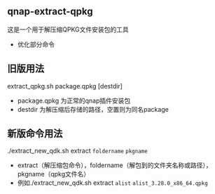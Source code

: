 ## qnap-extract-qpkg
这是一个用于解压缩QPKG文件安装包的工具
* 优化部分命令


## 旧版用法
extract_qpkg.sh package.qpkg [destdir]

* package.qpkg 为正常的qnap插件安装包
* destdir 为解压缩后存储的路径，空置则为同名package

## 新版命令用法
./extract_new_qdk.sh extract `foldername` `pkgname`
* extract（解压缩包命令），foldername（解包到的文件夹名称或路径），pkgname（qpkg文件名）
* 例如./extract_new_qdk.sh extract `alist` `alist_3.28.0_x86_64.qpkg`
